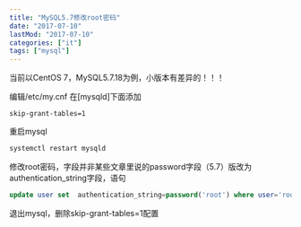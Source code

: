 ```yaml
---
title: "MySQL5.7修改root密码"
date: "2017-07-10"
lastMod: "2017-07-10"
categories: ["it"]
tags: ["mysql"]
---
```


当前以CentOS 7，MySQL5.7.18为例，小版本有差异的！！！

编辑/etc/my.cnf
在[mysqld]下面添加
```properties
skip-grant-tables=1
```
重启mysql
```bash
systemctl restart mysqld
```

修改root密码，字段并非某些文章里说的password字段（5.7）版改为authentication_string字段，语句
```sql
update user set  authentication_string=password('root') where user='root';
```

退出mysql，删除skip-grant-tables=1配置